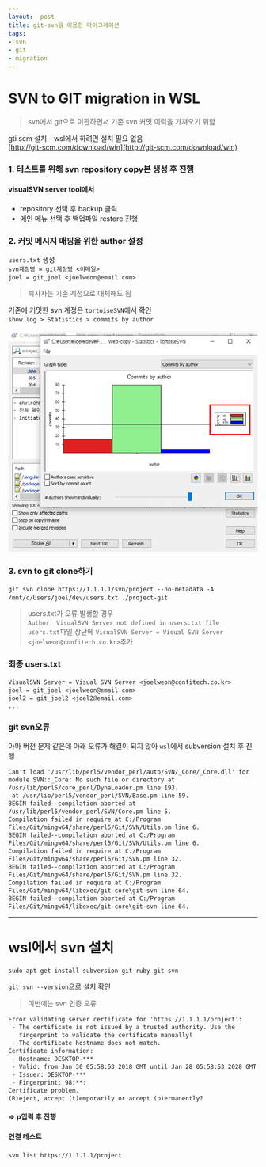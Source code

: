```yaml
---
layout:  post
title: git-svn을 이용한 마이그레이션
tags:
- svn
- git
- migration
---
```


# SVN to GIT migration in WSL

> svn에서 git으로 이관하면서 기존 svn 커밋 이력을 가져오기 위함

gti scm 설치 - wsl에서 하려면 설치 필요 없음  
[http://git-scm.com/download/win](http://git-scm.com/download/win)

### 1. 테스트를 위해 svn repository copy본 생성 후 진행
#### visualSVN server tool에서
- repository 선택 후 backup 클릭
- 메인 메뉴 선택 후 백업파일 restore 진행

### 2. 커밋 메시지 매핑을 위한 author 설정
`users.txt` 생성  
`svn계정명 = git계정명 <이메일>`  
`joel = git_joel <joelweon@email.com>`  
> 퇴사자는 기존 계정으로 대체해도 됨

기존에 커밋한 svn 계정은 `tortoiseSVN`에서 확인  
`show log > Statistics > commits by author`

[![](/assets/img/svn_commit_author.png)](/assets/img/svn_commit_author.png)

### 3. svn to git clone하기
`git svn clone https://1.1.1.1/svn/project --no-metadata -A /mnt/c/Users/joel/dev/users.txt ./project-git`

> users.txt가 오류 발생할 경우  
`Author: VisualSVN Server not defined in users.txt file`  
`users.txt`파일 상단에 `VisualSVN Server = Visual SVN Server <joelweon@confitech.co.kr>`추가

### 최종 users.txt
```
VisualSVN Server = Visual SVN Server <joelweon@confitech.co.kr>
joel = git_joel <joelweon@email.com>
joel2 = git_joel2 <joel2@email.com>
...
```

### git svn오류
아마 버전 문제 같은데 아래 오류가 해결이 되지 않아 `wsl`에서 subversion 설치 후 진행
```
Can't load '/usr/lib/perl5/vendor_perl/auto/SVN/_Core/_Core.dll' for module SVN::_Core: No such file or directory at /usr/lib/perl5/core_perl/DynaLoader.pm line 193.
 at /usr/lib/perl5/vendor_perl/SVN/Base.pm line 59.
BEGIN failed--compilation aborted at /usr/lib/perl5/vendor_perl/SVN/Core.pm line 5.
Compilation failed in require at C:/Program Files/Git/mingw64/share/perl5/Git/SVN/Utils.pm line 6.
BEGIN failed--compilation aborted at C:/Program Files/Git/mingw64/share/perl5/Git/SVN/Utils.pm line 6.
Compilation failed in require at C:/Program Files/Git/mingw64/share/perl5/Git/SVN.pm line 32.
BEGIN failed--compilation aborted at C:/Program Files/Git/mingw64/share/perl5/Git/SVN.pm line 32.
Compilation failed in require at C:/Program Files/Git/mingw64/libexec/git-core\git-svn line 64.
BEGIN failed--compilation aborted at C:/Program Files/Git/mingw64/libexec/git-core\git-svn line 64.
```

---
# wsl에서 svn 설치
`sudo apt-get install subversion git ruby git-svn`

`git svn --version`으로 설치 확인

> 이번에는 svn 인증 오류
```
Error validating server certificate for 'https://1.1.1.1/project':
 - The certificate is not issued by a trusted authority. Use the
   fingerprint to validate the certificate manually!
 - The certificate hostname does not match.
Certificate information:
 - Hostname: DESKTOP-***
 - Valid: from Jan 30 05:58:53 2018 GMT until Jan 28 05:58:53 2028 GMT
 - Issuer: DESKTOP-***
 - Fingerprint: 98:**:
Certificate problem.
(R)eject, accept (t)emporarily or accept (p)ermanently?
```
#### => p입력 후 진행

#### 연결 테스트
`svn list https://1.1.1.1/project`


